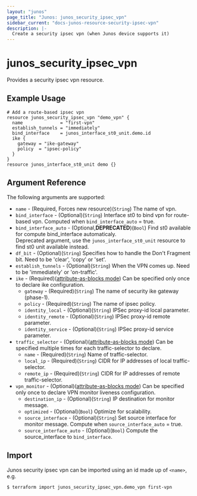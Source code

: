 ```yaml
---
layout: "junos"
page_title: "Junos: junos_security_ipsec_vpn"
sidebar_current: "docs-junos-resource-security-ipsec-vpn"
description: |-
  Create a security ipsec vpn (when Junos device supports it)
---
```


# junos_security_ipsec_vpn

Provides a security ipsec vpn resource.

## Example Usage

```hcl
# Add a route-based ipsec vpn
resource junos_security_ipsec_vpn "demo_vpn" {
  name              = "first-vpn"
  establish_tunnels = "immediately"
  bind_interface    = junos_interface_st0_unit.demo.id
  ike {
    gateway = "ike-gateway"
    policy  = "ipsec-policy"
  }
}
resource junos_interface_st0_unit demo {}
```

## Argument Reference

The following arguments are supported:

* `name` - (Required, Forces new resource)(`String`) The name of vpn.
* `bind_interface` - (Optional)(`String`) Interface st0 to bind vpn for route-based vpn. Computed when `bind_interface_auto` = true.
* `bind_interface_auto` - (Optional,**DEPRECATED**)(`Bool`) Find st0 available for compute bind_interface automaticaly.  
Deprecated argument, use the `junos_interface_st0_unit` resource to find st0 unit available instead.
* `df_bit` - (Optional)(`String`) Specifies how to handle the Don't Fragment bit. Need to be 'clear', 'copy' or 'set'.
* `establish_tunnels` - (Optional)(`String`) When the VPN comes up. Need to be 'immediately' or 'on-traffic'.
* `ike` - (Required)([attribute-as-blocks mode](https://www.terraform.io/docs/configuration/attr-as-blocks.html)) Can be specified only once to declare ike configuration.
  * `gateway` - (Required)(`String`) The name of security ike gateway (phase-1).
  * `policy` - (Required)(`String`) The name of ipsec policy.
  * `identity_local` - (Optional)(`String`) IPSec proxy-id local parameter.
  * `identity_remote` - (Optional)(`String`) IPSec proxy-id remote parameter.
  * `identity_service` - (Optional)(`String`) IPSec proxy-id service parameter.
* `traffic_selector` - (Optional)([attribute-as-blocks mode](https://www.terraform.io/docs/configuration/attr-as-blocks.html)) Can be specified multiple times for each traffic-selector to declare.
  * `name` - (Required)(`String`) Name of traffic-selector.
  * `local_ip` - (Required)(`String`) CIDR for IP addresses of local traffic-selector.
  * `remote_ip` - (Required)(`String`) CIDR for IP addresses of remote traffic-selector.
* `vpn_monitor` - (Optional)([attribute-as-blocks mode](https://www.terraform.io/docs/configuration/attr-as-blocks.html)) Can be specified only once to declare VPN monitor liveness configuration.
  * `destination_ip` - (Optional)(`String`) IP destination for monitor message.
  * `optimized` - (Optional)(`Bool`) Optimize for scalability.
  * `source_interface` - (Optional)(`String`) Set source interface for monitor message. Compute when `source_interface_auto` = true.
  * `source_interface_auto` - (Optional)(`Bool`) Compute the source_interface to `bind_interface`.

## Import

Junos security ipsec vpn can be imported using an id made up of `<name>`, e.g.

```
$ terraform import junos_security_ipsec_vpn.demo_vpn first-vpn
```
